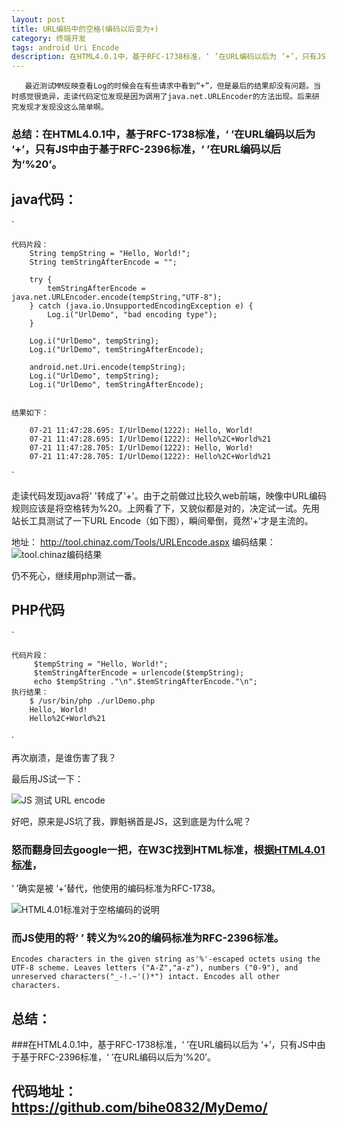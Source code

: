 ```yaml
---
layout: post
title: URL编码中的空格(编码以后变为+)
category: 终端开发
tags: android Uri Encode 
description: 在HTML4.0.1中，基于RFC-1738标准，‘ ’在URL编码以后为 ‘+’，只有JS中由于基于RFC-2396标准，‘ ’在URL编码以后为‘%20’。
---
```


       最近测试MM反映查看Log的时候会在有些请求中看到“+”，但是最后的结果却没有问题。当时感觉很诡异，走读代码定位发现是因为调用了java.net.URLEncoder的方法出现。后来研究发现才发现没这么简单啊。
    

### 总结：在HTML4.0.1中，基于RFC-1738标准，‘ ’在URL编码以后为 ‘+’，只有JS中由于基于RFC-2396标准，‘ ’在URL编码以后为‘%20’。

## java代码：

<!--more--> `

    代码片段：
        String tempString = "Hello, World!";
        String temStringAfterEncode = "";
    
        try {
            temStringAfterEncode = java.net.URLEncoder.encode(tempString,"UTF-8");
        } catch (java.io.UnsupportedEncodingException e) {
            Log.i("UrlDemo", "bad encoding type"); 
        }
    
        Log.i("UrlDemo", tempString); 
        Log.i("UrlDemo", temStringAfterEncode); 
    
        android.net.Uri.encode(tempString);
        Log.i("UrlDemo", tempString); 
        Log.i("UrlDemo", temStringAfterEncode); 
    
    
    结果如下：
    
        07-21 11:47:28.695: I/UrlDemo(1222): Hello, World!
        07-21 11:47:28.695: I/UrlDemo(1222): Hello%2C+World%21
        07-21 11:47:28.705: I/UrlDemo(1222): Hello, World!
        07-21 11:47:28.705: I/UrlDemo(1222): Hello%2C+World%21
    

`

走读代码发现java将' '转成了'+'。由于之前做过比较久web前端，映像中URL编码规则应该是将空格转为%20。上网看了下，又貌似都是对的，决定试一试。先用站长工具测试了一下URL Encode（如下图），瞬间晕倒，竟然‘+’才是主流的。

地址： <http://tool.chinaz.com/Tools/URLEncode.aspx> 编码结果：![tool.chinaz编码结果][1]

仍不死心，继续用php测试一番。

## PHP代码

`

    代码片段：     
         $tempString = "Hello, World!";
         $temStringAfterEncode = urlencode($tempString);
         echo $tempString ."\n".$temStringAfterEncode."\n";
    执行结果：
        $ /usr/bin/php ./urlDemo.php 
        Hello, World!
        Hello%2C+World%21
    

·

再次崩溃，是谁伤害了我？

最后用JS试一下：

![JS 测试 URL encode][2]

好吧，原来是JS坑了我，罪魁祸首是JS，这到底是为什么呢？

### 怒而翻身回去google一把，在W3C找到HTML标准，根据[HTML4.01标准][3]，

‘ ’确实是被 ‘+’替代，他使用的编码标准为RFC-1738。

![HTML4.01标准对于空格编码的说明][4]

### 而JS使用的将‘ ’ 转义为%20的编码标准为RFC-2396标准。

    Encodes characters in the given string as'%'-escaped octets using the UTF-8 scheme. Leaves letters ("A-Z","a-z"), numbers ("0-9"), and unreserved characters("_-!.~'()*") intact. Encodes all other characters.
    

## 总结：
###在HTML4.0.1中，基于RFC-1738标准，‘ ’在URL编码以后为 ‘+’，只有JS中由于基于RFC-2396标准，‘ ’在URL编码以后为‘%20’。

## 代码地址：<https://github.com/bihe0832/MyDemo/>

 [1]: http://blog.bihe0832.com/images/urlEncode.jpg
 [2]: http://blog.bihe0832.com/images/urlEcode_js.jpg
 [3]: http://www.w3.org/TR/REC-html40/interact/forms.html#h-17.13.4
 [4]: http://blog.bihe0832.com/images/urlEncode_HTML.jpg